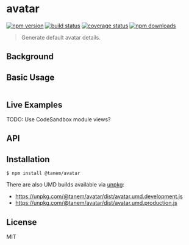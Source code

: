 # avatar

[![npm version](https://img.shields.io/npm/v/@tanem/avatar.svg?style=flat-square)](https://www.npmjs.com/package/@tanem/avatar)
[![build status](https://img.shields.io/travis/tanem/avatar/master.svg?style=flat-square)](https://travis-ci.org/tanem/avatar)
[![coverage status](https://img.shields.io/codecov/c/github/tanem/avatar.svg?style=flat-square)](https://codecov.io/gh/tanem/avatar)
[![npm downloads](https://img.shields.io/npm/dm/@tanem/avatar.svg?style=flat-square)](https://www.npmjs.com/package/@tanem/avatar)

> Generate default avatar details.

## Background

## Basic Usage

```ts
```

## Live Examples

TODO: Use CodeSandbox module views?

## API

## Installation

```
$ npm install @tanem/avatar
```

There are also UMD builds available via [unpkg](https://unpkg.com/):

- https://unpkg.com/@tanem/avatar/dist/avatar.umd.development.js
- https://unpkg.com/@tanem/avatar/dist/avatar.umd.production.js

## License

MIT
